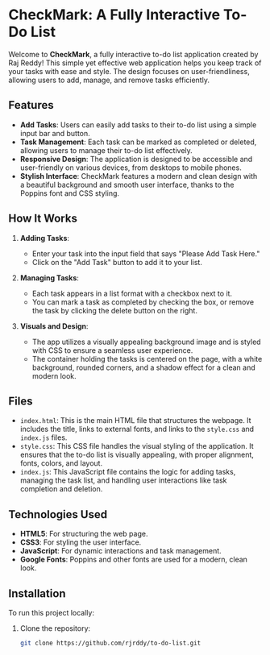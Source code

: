 # CheckMark: A Fully Interactive To-Do List

Welcome to **CheckMark**, a fully interactive to-do list application created by Raj Reddy! This simple yet effective web application helps you keep track of your tasks with ease and style. The design focuses on user-friendliness, allowing users to add, manage, and remove tasks efficiently.

## Features

- **Add Tasks**: Users can easily add tasks to their to-do list using a simple input bar and button.
- **Task Management**: Each task can be marked as completed or deleted, allowing users to manage their to-do list effectively.
- **Responsive Design**: The application is designed to be accessible and user-friendly on various devices, from desktops to mobile phones.
- **Stylish Interface**: CheckMark features a modern and clean design with a beautiful background and smooth user interface, thanks to the Poppins font and CSS styling.

## How It Works

1. **Adding Tasks**: 
   - Enter your task into the input field that says "Please Add Task Here."
   - Click on the "Add Task" button to add it to your list.

2. **Managing Tasks**:
   - Each task appears in a list format with a checkbox next to it. 
   - You can mark a task as completed by checking the box, or remove the task by clicking the delete button on the right.

3. **Visuals and Design**:
   - The app utilizes a visually appealing background image and is styled with CSS to ensure a seamless user experience.
   - The container holding the tasks is centered on the page, with a white background, rounded corners, and a shadow effect for a clean and modern look.

## Files

- `index.html`: This is the main HTML file that structures the webpage. It includes the title, links to external fonts, and links to the `style.css` and `index.js` files.
- `style.css`: This CSS file handles the visual styling of the application. It ensures that the to-do list is visually appealing, with proper alignment, fonts, colors, and layout.
- `index.js`: This JavaScript file contains the logic for adding tasks, managing the task list, and handling user interactions like task completion and deletion.

## Technologies Used

- **HTML5**: For structuring the web page.
- **CSS3**: For styling the user interface.
- **JavaScript**: For dynamic interactions and task management.
- **Google Fonts**: Poppins and other fonts are used for a modern, clean look.

## Installation

To run this project locally:

1. Clone the repository:
   ```bash
   git clone https://github.com/rjrddy/to-do-list.git
